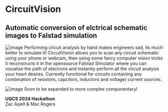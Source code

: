 # CircuitVision
## Automatic conversion of elctrical schematic images to Falstad simulation
![image](https://github.com/user-attachments/assets/802eae0d-50c0-46b9-a63b-a78375259795)
Performing circuit analysis by hand makes engineers sad, its much better to simulate it! CircuitVision allows you to scan any circuit schematic using your phone or webcam, then using some fancy computer vision tricks it reconstructs it in the opensource Falstad Simulator where you can visualise the path of electrons and instantly perform all the circuit analysis your heart desires. Currently functional for circuits containing any combination of resistors, capcitors, inductors and voltage/ current sources.


![image](https://github.com/user-attachments/assets/49774eba-c81e-49a1-b7ec-b08a27c8f860)
Soon to be expanded to more complex componentary!

**UQCS 2024 Hackathon**  
Zac Apelt & Mac Rogers
